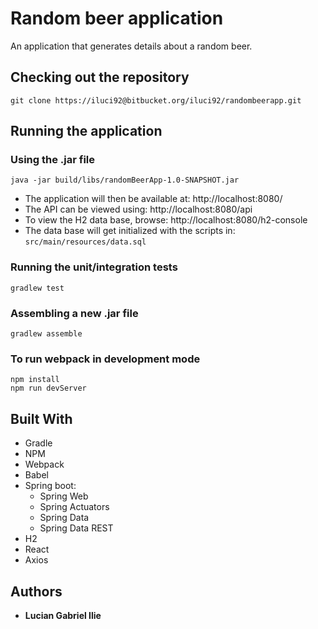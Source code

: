 # Random beer application

An application that generates details about a random beer.

## Checking out the repository
```
git clone https://iluci92@bitbucket.org/iluci92/randombeerapp.git
```

## Running the application
### Using the .jar file
```
java -jar build/libs/randomBeerApp-1.0-SNAPSHOT.jar
```

* The application will then be available at: http://localhost:8080/
* The API can be viewed using: http://localhost:8080/api
* To view the H2 data base, browse: http://localhost:8080/h2-console
* The data base will get initialized with the scripts in: `src/main/resources/data.sql`

### Running the unit/integration tests 
```
gradlew test
```

### Assembling a new .jar file

```
gradlew assemble
```

### To run webpack in development mode
```
npm install
npm run devServer
```

## Built With
* Gradle
* NPM
* Webpack
* Babel
* Spring boot: 
    * Spring Web
    * Spring Actuators
    * Spring Data
    * Spring Data REST
* H2
* React
* Axios

## Authors
* **Lucian Gabriel Ilie**
